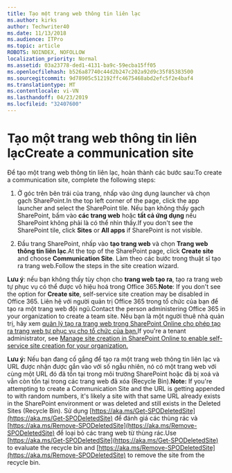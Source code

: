 ```yaml
---
title: Tạo một trang web thông tin liên lạc
ms.author: kirks
author: Techwriter40
ms.date: 11/13/2018
ms.audience: ITPro
ms.topic: article
ROBOTS: NOINDEX, NOFOLLOW
localization_priority: Normal
ms.assetid: 03a23778-ded1-4131-ba9c-59ecba15ff05
ms.openlocfilehash: b526a87740c44d2b247c202a92d9c35f85383500
ms.sourcegitcommit: 9d78905c512192ffc4675468abd2efc5f2e4baf4
ms.translationtype: MT
ms.contentlocale: vi-VN
ms.lasthandoff: 04/23/2019
ms.locfileid: "32407600"
---
```

# <a name="create-a-communication-site"></a><span data-ttu-id="4251b-102">Tạo một trang web thông tin liên lạc</span><span class="sxs-lookup"><span data-stu-id="4251b-102">Create a communication site</span></span>

<span data-ttu-id="4251b-103">Để tạo một trang web thông tin liên lạc, hoàn thành các bước sau:</span><span class="sxs-lookup"><span data-stu-id="4251b-103">To create a communication site, complete the following steps:</span></span> 
  
1. <span data-ttu-id="4251b-104">Ở góc trên bên trái của trang, nhấp vào ứng dụng launcher và chọn gạch SharePoint.</span><span class="sxs-lookup"><span data-stu-id="4251b-104">In the top left corner of the page, click the app launcher and select the SharePoint tile.</span></span> <span data-ttu-id="4251b-105">Nếu bạn không thấy gạch SharePoint, bấm vào **các trang web** hoặc **tất cả ứng dụng** nếu SharePoint không phải là có thể nhìn thấy.</span><span class="sxs-lookup"><span data-stu-id="4251b-105">If you don't see the SharePoint tile, click **Sites** or **All apps** if SharePoint is not visible.</span></span> 
    
2. <span data-ttu-id="4251b-106">Đầu trang SharePoint, nhấp vào **tạo trang web** và chọn **Trang web thông tin liên lạc**.</span><span class="sxs-lookup"><span data-stu-id="4251b-106">At the top of the SharePoint page, click **Create site** and choose **Communication Site**.</span></span> <span data-ttu-id="4251b-107">Làm theo các bước trong thuật sĩ tạo ra trang web.</span><span class="sxs-lookup"><span data-stu-id="4251b-107">Follow the steps in the site creation wizard.</span></span> 
    
 <span data-ttu-id="4251b-108">**Lưu ý**: nếu bạn không thấy tùy chọn cho **trang web tạo ra**, tạo ra trang web tự phục vụ có thể được vô hiệu hoá trong Office 365.</span><span class="sxs-lookup"><span data-stu-id="4251b-108">**Note**: If you don't see the option for **Create site**, self-service site creation may be disabled in Office 365.</span></span> <span data-ttu-id="4251b-109">Liên hệ với người quản trị Office 365 trong tổ chức của bạn để tạo ra một trang web đội ngũ.</span><span class="sxs-lookup"><span data-stu-id="4251b-109">Contact the person administering Office 365 in your organization to create a team site.</span></span> <span data-ttu-id="4251b-110">Nếu bạn là một người thuê nhà quản trị, hãy xem [quản lý tạo ra trang web trong SharePoint Online cho phép tạo ra trang web tự phục vụ cho tổ chức của bạn.](https://go.microsoft.com/fwlink/?linkid=2018780)</span><span class="sxs-lookup"><span data-stu-id="4251b-110">If you're a tenant administrator, see [Manage site creation in SharePoint Online to enable self-service site creation for your organization.](https://go.microsoft.com/fwlink/?linkid=2018780)</span></span>
  
 <span data-ttu-id="4251b-111">**Lưu ý:** Nếu bạn đang cố gắng để tạo ra một trang web thông tin liên lạc và URL được nhận được gắn vào với số ngẫu nhiên, nó có một trang web với cùng một URL đó đã tồn tại trong môi trường SharePoint hoặc đã bị xoá và vẫn còn tồn tại trong các trang web đã xóa (Recycle Bin).</span><span class="sxs-lookup"><span data-stu-id="4251b-111">**Note:** If you're attempting to create a Communication Site and the URL is getting appended to with random numbers, it's likely a site with that same URL already exists in the SharePoint environment or was deleted and still exists in the Deleted Sites (Recycle Bin).</span></span> <span data-ttu-id="4251b-112">Sử dụng [https://aka.ms/Get-SPODeletedSite](https://aka.ms/Get-SPODeletedSite) để đánh giá các thùng rác và [https://aka.ms/Remove-SPODeletedSite](https://aka.ms/Remove-SPODeletedSite) để loại bỏ các trang web từ thùng rác.</span><span class="sxs-lookup"><span data-stu-id="4251b-112">Use [https://aka.ms/Get-SPODeletedSite](https://aka.ms/Get-SPODeletedSite) to evaluate the recycle bin and [https://aka.ms/Remove-SPODeletedSite](https://aka.ms/Remove-SPODeletedSite) to remove the site from the recycle bin.</span></span> 
  

